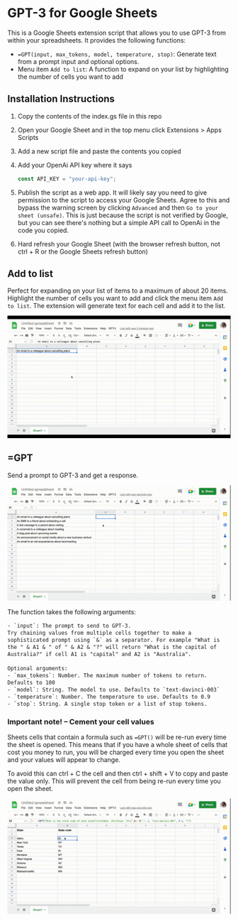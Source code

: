 # GPT-3 for Google Sheets

This is a Google Sheets extension script that allows you to use GPT-3 from within your spreadsheets. It provides the following functions:

- `=GPT(input, max_tokens, model, temperature, stop)`: Generate text from a prompt input and optional options.
- Menu item `Add to list`: A function to expand on your list by highlighting the number of cells you want to add


## Installation Instructions

 1. Copy the contents of the index.gs file in this repo

 2. Open your Google Sheet and in the top menu click Extensions > Apps Scripts

 3. Add a new script file and paste the contents you copied

 4. Add your OpenAi API key where it says
    ```javascript
    const API_KEY = "your-api-key";

 5. Publish the script as a web app. It will likely say you need to give permission to the script to access your Google Sheets. Agree to this and bypass the warning screen by clicking `Advanced` and then `Go to your sheet (unsafe)`. This is just because the script is not verified by Google, but you can see there's nothing but a simple API call to OpenAi in the code you copied.

 6. Hard refresh your Google Sheet (with the browser refresh button, not ctrl + R or the Google Sheets refresh button)


## Add to list

 Perfect for expanding on your list of items to a maximum of about 20 items. Highlight the number of cells you want to add and click the menu item `Add to list`. The extension will generate text for each cell and add it to the list. 

 <img src="/demo-gifs/Adding%20to%20list%20with%20GPT-3.gif?raw=true">



 ## =GPT

 Send a prompt to GPT-3 and get a response. 

 <img src="/demo-gifs/=GPT.gif?raw=true">

 The function takes the following arguments:

    - `input`: The prompt to send to GPT-3. 
    Try chaining values from multiple cells together to make a sophisticated prompt using `&` as a separator. For example "What is the " & A1 & " of " & A2 & "?" will return "What is the capital of Australia?" if cell A1 is "capital" and A2 is "Australia".

    Optional arguments:
    - `max_tokens`: Number. The maximum number of tokens to return. Defaults to 100
    - `model`: String. The model to use. Defaults to `text-davinci-003`
    - `temperature`: Number. The temperature to use. Defaults to 0.9
    - `stop`: String. A single stop token or a list of stop tokens.


 ### Important note! – Cement your cell values

 Sheets cells that contain a formula such as `=GPT()` will be re-run every time the sheet is opened. This means that if you have a whole sheet of cells that cost you money to run, you will be charged every time you open the sheet and your values will appear to change.

 To avoid this can ctrl + C the cell and then ctrl + shift + V to copy and paste the value only. This will prevent the cell from being re-run every time you open the sheet.

 <img src="/demo-gifs/Making%20solid%20values.gif?raw=true">